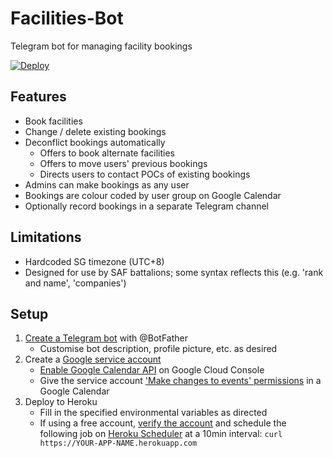 # Facilities-Bot
Telegram bot for managing facility bookings

[![Deploy](https://www.herokucdn.com/deploy/button.svg)](https://heroku.com/deploy)

## Features
- Book facilities
- Change / delete existing bookings
- Deconflict bookings automatically
    - Offers to book alternate facilities
    - Offers to move users' previous bookings
    - Directs users to contact POCs of existing bookings
- Admins can make bookings as any user
- Bookings are colour coded by user group on Google Calendar
- Optionally record bookings in a separate Telegram channel

## Limitations
- Hardcoded SG timezone (UTC+8)
- Designed for use by SAF battalions; some syntax reflects this (e.g. 'rank and name', 'companies')

## Setup
1. [Create a Telegram bot](https://core.telegram.org/bots#creating-a-new-bot) with @BotFather
    - Customise bot description, profile picture, etc. as desired
2. Create a [Google service account](https://cloud.google.com/iam/docs/service-accounts)
    - [Enable Google Calendar API](https://support.google.com/googleapi/answer/6158841?hl=en) on Google Cloud Console
    - Give the service account ['Make changes to events' permissions](https://support.google.com/calendar/answer/37082) in a Google Calendar
3. Deploy to Heroku
    - Fill in the specified environmental variables as directed
    - If using a free account, [verify the account](https://devcenter.heroku.com/articles/account-verification) and schedule the following job on [Heroku Scheduler](https://devcenter.heroku.com/articles/scheduler#scheduling-jobs) at a 10min interval: `curl https://YOUR-APP-NAME.herokuapp.com`